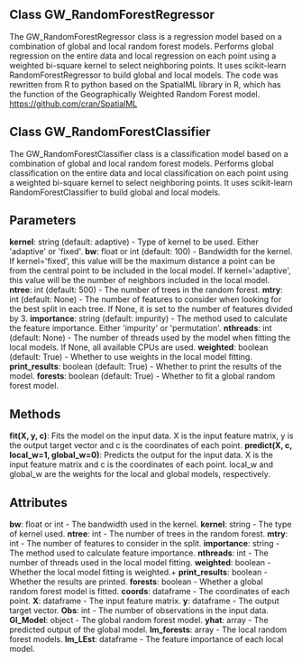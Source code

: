 ## Class GW_RandomForestRegressor
The GW_RandomForestRegressor class is a regression model based on a combination of global and local random forest models. Performs global regression on the entire data and local regression on each point using a weighted bi-square kernel to select neighboring points. It uses scikit-learn RandomForestRegressor to build global and local models. The code was rewritten from R to python based on the SpatialML library in R, which has the function of the Geographically Weighted Random Forest model. https://github.com/cran/SpatialML

## Class GW_RandomForestClassifier
The GW_RandomForestClassifier class is a classification model based on a combination of global and local random forest models. Performs global classification on the entire data and local classification on each point using a weighted bi-square kernel to select neighboring points. It uses scikit-learn RandomForestClassifier to build global and local models.


## Parameters
**kernel**: string (default: adaptive) - Type of kernel to be used. Either 'adaptive' or 'fixed'.
**bw**: float or int (default: 100) - Bandwidth for the kernel. If kernel='fixed', this value will be the maximum distance a point can be from the central point to be included in the local model. If kernel='adaptive', this value will be the number of neighbors included in the local model.
**ntree**: int (default: 500) - The number of trees in the random forest.
**mtry**: int (default: None) - The number of features to consider when looking for the best split in each tree. If None, it is set to the number of features divided by 3.
**importance**: string (default: impurity) - The method used to calculate the feature importance. Either 'impurity' or 'permutation'.
**nthreads**: int (default: None) - The number of threads used by the model when fitting the local models. If None, all available CPUs are used.
**weighted**: boolean (default: True) - Whether to use weights in the local model fitting.
**print_results**: boolean (default: True) - Whether to print the results of the model.
**forests**: boolean (default: True) - Whether to fit a global random forest model.
## Methods
**fit(X, y, c)**: Fits the model on the input data. X is the input feature matrix, y is the output target vector and c is the coordinates of each point.
**predict(X, c, local_w=1, global_w=0)**: Predicts the output for the input data. X is the input feature matrix and c is the coordinates of each point. local_w and global_w are the weights for the local and global models, respectively.
## Attributes
**bw**: float or int - The bandwidth used in the kernel.
**kernel**: string - The type of kernel used.
**ntree**: int - The number of trees in the random forest.
**mtry**: int - The number of features to consider in the split.
**importance**: string - The method used to calculate feature importance.
**nthreads**: int - The number of threads used in the local model fitting.
**weighted**: boolean - Whether the local model fitting is weighted.+
**print_results**: boolean - Whether the results are printed.
**forests**: boolean - Whether a global random forest model is fitted.
**coords**: dataframe - The coordinates of each point.
**X**: dataframe - The input feature matrix.
**y**: dataframe - The output target vector.
**Obs**: int - The number of observations in the input data.
**Gl_Model**: object - The global random forest model.
**yhat**: array - The predicted output of the global model.
**lm_forests**: array - The local random forest models.
**lm_LEst**: dataframe - The feature importance of each local model.


